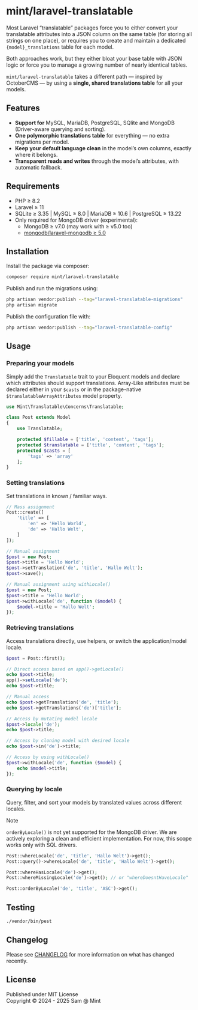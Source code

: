 mint/laravel-translatable
=========================

Most Laravel “translatable” packages force you to either convert your translatable attributes into a 
JSON column on the same table (for storing all strings on one place), or requires you to create and 
maintain a dedicated `{model}_translations` table for each model.

Both approaches work, but they either bloat your base table with JSON logic or force you to manage a 
growing number of nearly identical tables.

`mint/laravel-translatable` takes a different path — inspired by OctoberCMS — by using a 
**single, shared translations table** for all your models.

## Features

- **Support for** MySQL, MariaDB, PostgreSQL, SQlite and MongoDB (Driver-aware querying and sorting).
- **One polymorphic translations table** for everything — no extra migrations per model.  
- **Keep your default language clean** in the model’s own columns, exactly where it belongs.  
- **Transparent reads and writes** through the model’s attributes, with automatic fallback.  

## Requirements

- PHP ≥ 8.2
- Laravel ≥ 11
- SQLite ≥ 3.35 | MySQL ≥ 8.0 | MariaDB ≥ 10.6 | PostgreSQL ≥ 13.22
- Only required for MongoDB driver (experimental):
    - MongoDB ≥ v7.0 (may work with ≥ v5.0 too)
    - [mongodb/laravel-mongodb ≥ 5.0](https://github.com/mongodb/laravel-mongodb)


## Installation

Install the package via composer:

```bash
composer require mint/laravel-translatable
```

Publish and run the migrations using:

```bash
php artisan vendor:publish --tag="laravel-translatable-migrations"
php artisan migrate
```

Publish the configuration file with:

```bash
php artisan vendor:publish --tag="laravel-translatable-config"
```

## Usage

### Preparing your models

Simply add the `Translatable` trait to your Eloquent models and declare which attributes should 
support translations. Array-Like attributes must be declared either in your `$casts` or in the 
package-native `$translatableArrayAttributes` model property.

```php
use Mint\Translatable\Concerns\Translatable;

class Post extends Model
{
    use Translatable;

    protected $fillable = ['title', 'content', 'tags'];
    protected $translatable = ['title', 'content', 'tags'];
    protected $casts = [
        'tags' => 'array'
    ];
}
```

### Setting translations

Set translations in known / familiar ways.

```php
// Mass assignment
Post::create([
    'title' => [
        'en' => 'Hello World',
        'de' => 'Hallo Welt',
    ]
]);

// Manual assignment
$post = new Post;
$post->title = 'Hello World';
$post->setTranslation('de', 'title', 'Hallo Welt');
$post->save();

// Manual assignment using withLocale()
$post = new Post;
$post->title = 'Hello World';
$post->withLocale('de', function ($model) {
    $model->title = 'Hallo Welt';
});
```

### Retrieving translations

Access translations directly, use helpers, or switch the application/model locale.

```php
$post = Post::first();

// Direct access based on app()->getLocale()
echo $post->title;
app()->setLocale('de');
echo $post->title;

// Manual access
echo $post->getTranslation('de', 'title');
echo $post->getTranslations('de')['title'];

// Access by mutating model locale
$post->locale('de');
echo $post->title;

// Access by cloning model with desired locale
echo $post->in('de')->title;

// Access by using withLocale()
$post->withLocale('de', function ($model) {
    echo $model->title;
});
```

### Querying by locale

Query, filter, and sort your models by translated values across different locales.

> [!NOTE]
> `orderByLocale()` is not yet supported for the MongoDB driver. We are actively exploring a clean 
> and efficient implementation. For now, this scope works only with SQL drivers.

```php
Post::whereLocale('de', 'title', 'Hallo Welt')->get();
Post::query()->whereLocale('de', 'title', 'Hallo Welt')->get();

Post::whereHasLocale('de')->get();
Post::whereMissingLocale('de')->get(); // or "whereDoesntHaveLocale"

Post::orderByLocale('de', 'title', 'ASC')->get();
```

## Testing

```bash
./vendor/bin/pest
```

## Changelog

Please see [CHANGELOG](CHANGELOG.md) for more information on what has changed recently.


## License
Published under MIT License \
Copyright © 2024 - 2025 Sam @ Mint
